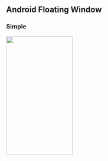 ## Android Floating Window

### Simple 

<img width="180" height="320" src="pimuseum-game-chinesechess.gif"/>